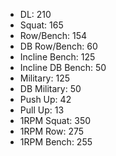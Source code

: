 * DL: 210
*  Squat: 165
*  Row/Bench: 154
*  DB Row/Bench: 60
*  Incline Bench: 125
*  Incline DB Bench: 50
*  Military: 125
*  DB Military: 50
*  Push Up: 42
*  Pull Up: 13
*  1RPM Squat: 350
*  1RPM Row: 275
*  1RPM Bench: 255
